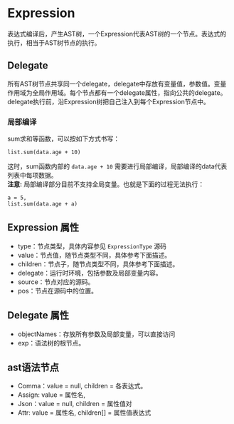 # Expression

表达式编译后，产生AST树，一个Expression代表AST树的一个节点。表达式的执行，相当于AST树节点的执行。

## Delegate

所有AST树节点共享同一个delegate，delegate中存放有变量值，参数值。变量作用域为全局作用域。每个节点都有一个delegate属性，指向公共的delegate。delegate执行前，沿Expression树把自己注入到每个Expression节点中。

### 局部编译

sum求和等函数，可以按如下方式书写：

```
list.sum(data.age + 10)
```
这时，sum函数内部的 `data.age + 10` 需要进行局部编译，局部编译的data代表列表中每项数据。  
__注意:__ 局部编译部分目前不支持全局变量。也就是下面的过程无法执行：

```
a = 5,
list.sum(data.age + a)
```

## Expression 属性

- type：节点类型，具体内容参见 `ExpressionType` 源码
- value：节点值，随节点类型不同，具体参考下面描述。
- children：节点子，随节点类型不同，具体参考下面描述。
- delegate：运行时环境，包括参数及局部变量内容。
- source：节点对应的源码。
- pos：节点在源码中的位置。

## Delegate 属性

- objectNames：存放所有参数及局部变量，可以直接访问
- exp：语法树的根节点。

## ast语法节点

- Comma：value = null, children = 各表达式。
- Assign: value = 属性名,
- Json：value = null, children = 属性值对
- Attr: value = 属性名, children[] = 属性值表达式
